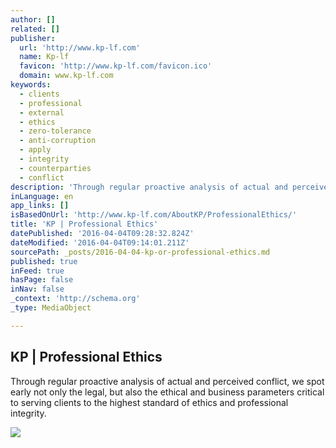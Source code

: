 ```yaml
---
author: []
related: []
publisher:
  url: 'http://www.kp-lf.com'
  name: Kp-lf
  favicon: 'http://www.kp-lf.com/favicon.ico'
  domain: www.kp-lf.com
keywords:
  - clients
  - professional
  - external
  - ethics
  - zero-tolerance
  - anti-corruption
  - apply
  - integrity
  - counterparties
  - conflict
description: 'Through regular proactive analysis of actual and perceived conflict, we spot early not only the legal, but also the ethical and business parameters critical to serving clients to the highest standard of ethics and professional integrity.'
inLanguage: en
app_links: []
isBasedOnUrl: 'http://www.kp-lf.com/AboutKP/ProfessionalEthics/'
title: 'KP | Professional Ethics'
datePublished: '2016-04-04T09:28:32.824Z'
dateModified: '2016-04-04T09:14:01.211Z'
sourcePath: _posts/2016-04-04-kp-or-professional-ethics.md
published: true
inFeed: true
hasPage: false
inNav: false
_context: 'http://schema.org'
_type: MediaObject

---
```

<article style=""><h1>KP | Professional Ethics</h1><p>Through regular proactive analysis of actual and perceived conflict, we spot early not only the legal, but also the ethical and business parameters critical to serving clients to the highest standard of ethics and professional integrity.</p><img src="http://www.kp-lf.com/images/logo.jpg" /></article>
